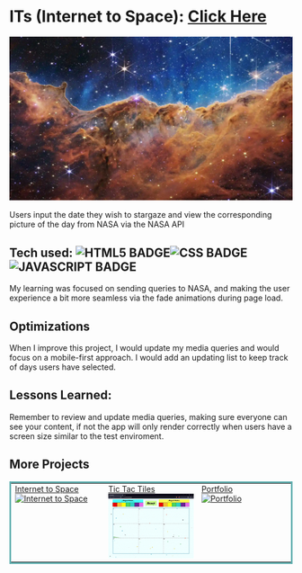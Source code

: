 # ITs (Internet to Space): <a href="https://internet2space.netlify.app/" target="_blank">Click Here</a>
<a href="https://internet2space.netlify.app/" target="_blank"><img src="https://raw.githubusercontent.com/Pressedj/portfolio/master/images/i2s.webp" /></a>

 Users input the date they wish to stargaze and view the corresponding picture of the day from NASA via the NASA API
 
## Tech used: ![HTML5 BADGE](https://img.shields.io/static/v1?label=|&message=HTML5&color=23555f&style=plastic&logo=html5)![CSS BADGE](https://img.shields.io/static/v1?label=|&message=CSS3&color=285f65&style=plastic&logo=css3)![JAVASCRIPT BADGE](https://img.shields.io/static/v1?label=|&message=JAVASCRIPT&color=3c7f5d&style=plastic&logo=javascript)

My learning was focused on sending queries to NASA, and making the user experience a bit more seamless via the fade animations during page load.

## Optimizations
When I improve this project, I would update my media queries and would focus on a mobile-first approach. I would add an updating list to keep track of days users have selected.

## Lessons Learned:

Remember to review and update media queries, making sure everyone can see your content, if not the app will only render correctly when users have a screen size similar to the test enviroment.





## More Projects



<table bordercolor="#66b2b2">
  
  <tr>
    <td width="33.3%" valign="top">
<a target="_blank" href="https://github.com/Pressedj/internet2space">Internet to Space</a>
        <br />
      <a target="_blank" href="https://github.com/Pressedj/internet2space">
            <img src="https://github.com/Pressedj/pressedj/tree/master/images/nasa.gif?raw=true" width="100%"  alt="Internet to Space"/>
        </a>
    </td>
    <td width="33.3%" valign="top">
<a target="_blank" href="https://github.com/Pressedj/tictactiles">Tic Tac Tiles</a>
      <br />
        <a target="_blank" href="https://github.com/Pressedj/tictactiles">
          <img src="https://github.com/Pressedj/pressedj/blob/master/images/tiles.gif?raw=true" width="100%" alt="Tic Tac Tiles"/>
        </a>
    </td>
    <td width="33.3%" valign="top">
<a target="_blank" href="https://github.com/Pressedj/portfolio">Portfolio</a>
        <br />
        <a target="_blank" href="https://github.com/Pressedj/portfolio">
          <img src="https://github.com/Pressedj/pressedj/tree/master/images/portfolio.gif?raw=true" width="100%" alt="Portfolio"/>
        </a>
    </td>
  </tr>
</table>